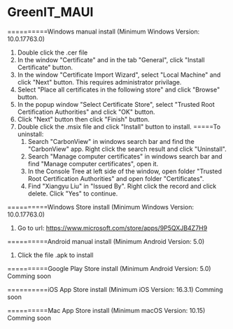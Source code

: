 # GreenIT_MAUI

==========Windows manual install (Minimum Windows Version: 10.0.17763.0)
1. Double click the .cer file
2. In the window "Certificate" and in the tab "General", click "Install Certificate" button.
3. In the window "Certificate Import Wizard", select "Local Machine" and click "Next" button. This requires administrator privilage.
4. Select "Place all certificates in the following store" and click "Browse" button.
5. In the popup window "Select Certificate Store", select "Trusted Root Certification Authorities" and click "OK" button.
6. Click "Next" button then click "Finish" button.
7. Double click the .msix file and click "Install" button to install.
	=====To uninstall:
	1. Search "CarbonView" in windows search bar and find the "CarbonView" app. Right click the search result and click "Uninstall".
	2. Search "Manage computer certificates" in windows search bar and find "Manage computer certificates", open it.
	3. In the Console Tree at left side of the window, open folder "Trusted Root Certification Authorities" and open folder "Certificates".
	4. Find "Xiangyu Liu" in "Issued By". Right click the record and click delete. Click "Yes" to continue.


==========Windows Store install (Minimum Windows Version: 10.0.17763.0)
1. Go to url: https://www.microsoft.com/store/apps/9P5QXJB4Z7H9


==========Android manual install (Minimum Android Version: 5.0)
1. Click the file .apk to install


==========Google Play Store install (Minimum Android Version: 5.0)
Comming soon


==========iOS App Store install (Minimum iOS Version: 16.3.1)
Comming soon


==========Mac App Store install (Minimum macOS Version: 10.15)
Comming soon